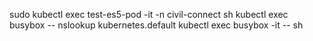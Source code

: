 sudo kubectl exec test-es5-pod -it -n civil-connect sh
kubectl exec busybox -- nslookup kubernetes.default
kubectl exec busybox -it -- sh
